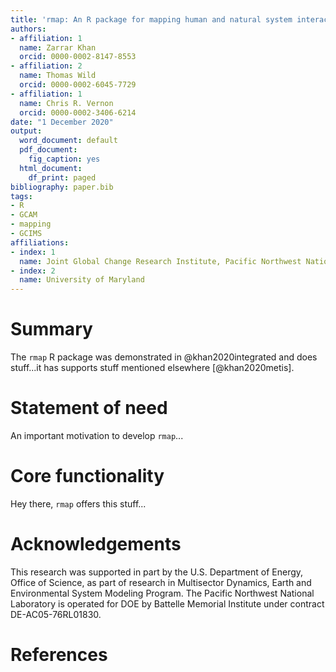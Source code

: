 ```yaml
---
title: 'rmap: An R package for mapping human and natural system interactions'
authors:
- affiliation: 1
  name: Zarrar Khan
  orcid: 0000-0002-8147-8553
- affiliation: 2
  name: Thomas Wild
  orcid: 0000-0002-6045-7729
- affiliation: 1
  name: Chris R. Vernon
  orcid: 0000-0002-3406-6214
date: "1 December 2020"
output:
  word_document: default
  pdf_document:
    fig_caption: yes
  html_document:
    df_print: paged
bibliography: paper.bib
tags:
- R
- GCAM
- mapping
- GCIMS
affiliations:
- index: 1
  name: Joint Global Change Research Institute, Pacific Northwest National Laboratory, College Park, MD, USA
- index: 2
  name: University of Maryland
---
```


# Summary
The `rmap` R package was demonstrated in @khan2020integrated and does stuff...it has supports stuff mentioned elsewhere [@khan2020metis].

# Statement of need
An important motivation to develop `rmap`...

# Core functionality
Hey there, `rmap` offers this stuff...

# Acknowledgements
This research was supported in part by the U.S. Department of Energy, Office of Science, as part of research in Multisector Dynamics, Earth and Environmental System Modeling Program. The Pacific Northwest National Laboratory is operated for DOE by Battelle Memorial Institute under contract DE-AC05-76RL01830.

# References
